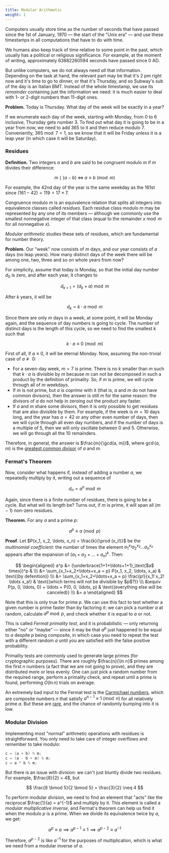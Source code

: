 ```yaml
---
title: Modular Arithmetic
weight: 1
---
```



<!--

In this section, we are going to discuss some preliminaries before discussing more advanced topics.

we use the 1st of January, 1970 as the start of the "Unix era," and all time computations are usually done relative to that timestamp.

And the beautiful thing about it is that remainders are small and cyclic. Think the hour clock: after 12 there comes 1 again, so the number is always small.

![](../img/clock.gif)

-->

Computers usually store time as the number of seconds that have passed since the 1st of January, 1970 — the start of the "Unix era" — and use these timestamps in all computations that have to do with time.

We humans also keep track of time relative to some point in the past, which usually has a political or religious significance. For example, at the moment of writing, approximately 63882260594 seconds have passed since 0 AD.

But unlike computers, we do not always need *all* that information. Depending on the task at hand, the relevant part may be that it's 2 pm right now and it's time to go to dinner, or that it's Thursday, and so Subway's sub of the day is an Italian BMT. Instead of the whole timestamp, we use its *remainder* containing just the information we need: it is much easier to deal with 1- or 2-digit numbers than 11-digit ones.

**Problem.** Today is Thursday. What day of the week will be exactly in a year?

If we enumerate each day of the week, starting with Monday, from $0$ to $6$ inclusive, Thursday gets number $3$. To find out what day it is going to be in a year from now, we need to add $365$ to it and then reduce modulo $7$. Conveniently, $365 \bmod 7 = 1$, so we know that it will be Friday unless it is a leap year (in which case it will be Saturday).

### Residues

**Definition.** Two integers $a$ and $b$ are said to be *congruent* modulo $m$ if $m$ divides their difference:

$$
m \mid (a - b) \; \Longleftrightarrow \; a \equiv b \pmod m
$$

For example, the 42nd day of the year is the same weekday as the 161st since $(161 - 42) = 119 = 17 \times 7$.

Congruence modulo $m$ is an equivalence relation that splits all integers into equivalence classes called *residues*. Each residue class modulo $m$ may be represented by any one of its members — although we commonly use the smallest nonnegative integer of that class (equal to the remainder $x \bmod m$ for all nonnegative $x$).

<!--

Equivalently, the *remainders* of their division by $m$ should be equal:

a \bmod m = b \bmod m

Here are a few example of how this can be useful.

-->

*Modular arithmetic* studies these sets of residues, which are fundamental for number theory.

**Problem.** Our "week" now consists of $m$ days, and our year consists of $a$ days (no leap years). How many distinct days of the week there will be among one, two, three and so on whole years from now?

For simplicity, assume that today is Monday, so that the initial day number $d_0$ is zero, and after each year, it changes to

$$
d_{k + 1} = (d_k + a) \bmod m
$$

After $k$ years, it will be

$$
d_k = k \cdot a \bmod m
$$

Since there are only $m$ days in a week, at some point, it will be Monday again, and the sequence of day numbers is going to cycle. The number of distinct days is the length of this cycle, so we need to find the smallest $k$ such that

$$
k \cdot a \equiv 0 \pmod m
$$

First of all, if $a \equiv 0$, it will be eternal Monday. Now, assuming the non-trivial case of $a \not \equiv 0$:

- For a seven-day week, $m = 7$ is prime. There is no $k$ smaller than $m$ such that $k \cdot a$ is divisible by $m$ because $m$ can not be decomposed in such a product by the definition of primality. So, if $m$ is prime, we will cycle through all of $m$ weekdays.
- If $m$ is not prime, but $a$ is *coprime* with it (that is, $a$ and $m$ do not have common divisors), then the answer is still $m$ for the same reason: the divisors of $a$ do not help in zeroing out the product any faster.
- If $a$ and $m$ share some divisors, then it is only possible to get residues that are also divisible by them. For example, if the week is $m = 10$ days long, and the year has $a = 42$ or any other even number of days, then we will cycle through all even day numbers, and if the number of days is a multiple of $5$, then we will only oscillate between $0$ and $5$. Otherwise, we will go through all the $10$ remainders.

Therefore, in general, the answer is $\frac{m}{\gcd(a, m)}$, where $\gcd(a, m)$ is the [greatest common divisor](/hpc/algorithms/gcd/) of $a$ and $m$.

### Fermat's Theorem

Now, consider what happens if, instead of adding a number $a$, we repeatedly multiply by it, writing out a sequence of

$$
d_n = a^n \bmod m
$$

Again, since there is a finite number of residues, there is going to be a cycle. But what will its length be? Turns out, if $m$ is prime, it will span all $(m - 1)$ non-zero residues.

**Theorem.** For any $a$ and a prime $p$:

$$
a^p \equiv a \pmod p
$$

**Proof**. Let $P(x_1, x_2, \ldots, x_n) = \frac{k}{\prod (x_i!)}$ be the *multinomial coefficient:* the number of times the element $a_1^{x_1} a_2^{x_2} \ldots a_n^{x_n}$ appears after the expansion of $(a_1 + a_2 + \ldots + a_n)^k$. Then:

$$
\begin{aligned}
a^p &= (\underbrace{1+1+\ldots+1+1}_\text{$a$ times})^p &
\\\ &= \sum_{x_1+x_2+\ldots+x_a = p} P(x_1, x_2, \ldots, x_a) & \text{(by defenition)}
\\\ &= \sum_{x_1+x_2+\ldots+x_a = p} \frac{p!}{x_1! x_2! \ldots x_a!} & \text{(which terms will not be divisible by $p$?)}
\\\ &\equiv P(p, 0, \ldots, 0) + \ldots + P(0, 0, \ldots, p) & \text{(everything else will be canceled)}
\\\ &= a
\end{aligned}
$$

Note that this is only true for prime $p$. We can use this fact to test whether a given number is prime faster than by factoring it: we can pick a number $a$ at random, calculate $a^{p} \bmod p$, and check whether it is equal to $a$ or not.

This is called *Fermat primality test*, and it is probabilistic — only returning either "no" or "maybe" — since it may be that $a^p$ just happened to be equal to $a$ despite $p$ being composite, in which case you need to repeat the test with a different random $a$ until you are satisfied with the false positive probability.

Primality tests are commonly used to generate large primes (for cryptographic purposes). There are roughly $\frac{n}{\ln n}$ primes among the first $n$ numbers (a fact that we are not going to prove), and they are distributed more or less evenly. One can just pick a random number from the required range, perform a primality check, and repeat until a prime is found, performing $O(\ln n)$ trials on average.

An extremely bad input to the Fermat test is the [Carmichael numbers](https://en.wikipedia.org/wiki/Carmichael_number), which are composite numbers $n$ that satisfy $a^{n-1} \equiv 1 \pmod n$ for all relatively prime $a$. But these are [rare](https://oeis.org/A002997), and the chance of randomly bumping into it is low.

### Modular Division

Implementing most "normal" arithmetic operations with residues is straightforward. You only need to take care of integer overflows and remember to take modulo:

```c++
c = (a + b) % m;
c = (a - b + m) % m;
c = a * b % m;
```

But there is an issue with division: we can't just bluntly divide two residues. For example, $\frac{8}{2} = 4$, but

$$
\frac{8 \bmod 5}{2 \bmod 5} = \frac{3}{2} \neq 4
$$

To perform modular division, we need to find an element that "acts" like the reciprocal $\frac{1}{a} = a^{-1}$ and multiply by it. This element is called a *modular multiplicative inverse*, and Fermat's theorem can help us find it when the modulo $p$ is a prime. When we divide its equivalence twice by $a$, we get:

$$
a^p \equiv a \implies a^{p-1} \equiv 1 \implies a^{p-2} \equiv a^{-1}
$$

Therefore, $a^{p-2}$ is like $a^{-1}$ for the purposes of multiplication, which is what we need from a modular inverse of $a$.
